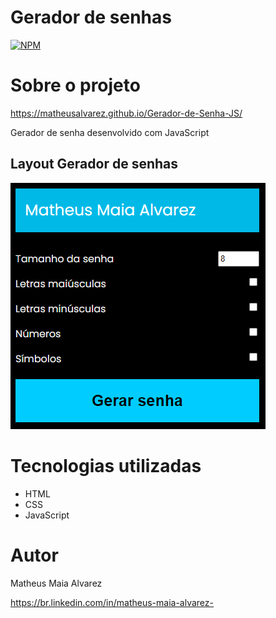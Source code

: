 # Gerador de senhas
[![NPM](https://img.shields.io/npm/l/react)](https://github.com/MatheusAlvarez/Gerador-de-Senha-JS/blob/main/LICENSE) 

# Sobre o projeto

https://matheusalvarez.github.io/Gerador-de-Senha-JS/

Gerador de senha desenvolvido com JavaScript

## Layout Gerador de senhas
![Gerar senha](https://github.com/MatheusAlvarez/Gerador-de-Senha-JS/blob/main/_assets/SEC1.PNG)

# Tecnologias utilizadas
- HTML
- CSS
- JavaScript

# Autor

Matheus Maia Alvarez

https://br.linkedin.com/in/matheus-maia-alvarez-

